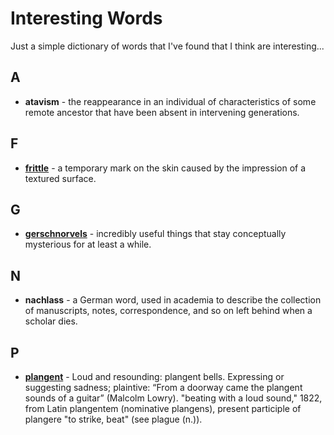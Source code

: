 Interesting Words
=================

Just a simple dictionary of words that I've found that I think are interesting...

## A
- **atavism** - the reappearance in an individual of characteristics of some remote ancestor that have been absent in intervening generations.

## F
- **[frittle](http://frittle.sourceforge.net/)** - a temporary mark on the skin caused by the impression of a textured surface.

## G
- **[gerschnorvels](http://adamierymenko.com/docker-not-even-a-linker/)** - incredibly useful things that stay conceptually mysterious for at least a while.

## N
- **nachlass** - a German word, used in academia to describe the collection of manuscripts, notes, correspondence, and so on left behind when a scholar dies.

## P
- **[plangent](https://en.wikipedia.org/wiki/The_Martian_Chronicles)** - Loud and resounding: plangent bells. Expressing or suggesting sadness; plaintive: “From a doorway came the plangent sounds of a guitar” (Malcolm Lowry). "beating with a loud sound," 1822, from Latin plangentem (nominative plangens), present participle of plangere "to strike, beat" (see plague (n.)).


